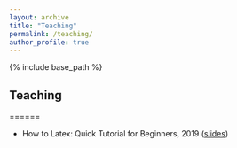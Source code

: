 ```yaml
---
layout: archive
title: "Teaching"
permalink: /teaching/
author_profile: true
---
```


{% include base_path %}

## Teaching

======
* How to Latex: Quick Tutorial for Beginners, 2019 ([slides](<embed src="https://github.com/JorgeAngel/jorgeangel.github.io/tree/master/_teaching/How_to_LaTeX_noAffiliation.pdf" type="application/pdf" />))
